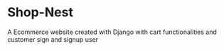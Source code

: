 # Shop-Nest
A Ecommerce website created with Django with cart functionalities  and customer sign and signup user 
